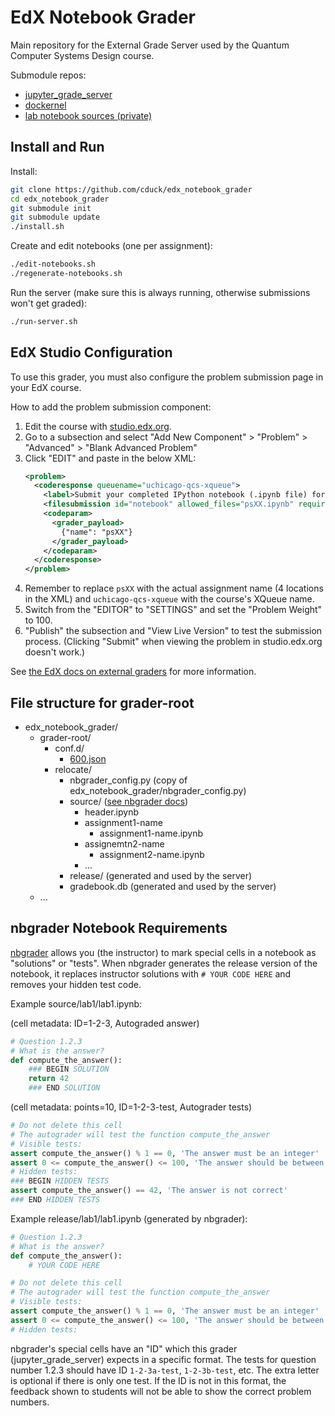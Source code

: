 # EdX Notebook Grader

Main repository for the External Grade Server used by the Quantum Computer Systems Design course.

Submodule repos:
- [jupyter_grade_server](https://github.com/cduck/jupyter_grade_server)
- [dockernel](https://github.com/cduck/dockernel)
- [lab notebook sources (private)](https://github.com/cduck/quantum_computer_systems_design_labs)


## Install and Run

Install:
```bash
git clone https://github.com/cduck/edx_notebook_grader
cd edx_notebook_grader
git submodule init
git submodule update
./install.sh
```

Create and edit notebooks (one per assignment):
```bash
./edit-notebooks.sh
./regenerate-notebooks.sh
```

Run the server (make sure this is always running, otherwise submissions won't get graded):
```bash
./run-server.sh
```

## EdX Studio Configuration
To use this grader, you must also configure the problem submission page in your EdX course.

How to add the problem submission component:
1. Edit the course with [studio.edx.org](https://studio.edx.org).
2. Go to a subsection and select "Add New Component" > "Problem" > "Advanced" > "Blank Advanced Problem"
3. Click "EDIT" and paste in the below XML:
    ```xml
    <problem>
      <coderesponse queuename="uchicago-qcs-xqueue">
        <label>Submit your completed IPython notebook (.ipynb file) for Lab XX here.  Feedback and any error messages will be shown below.  It may take up to a few minutes to grade.</label>
        <filesubmission id="notebook" allowed_files="psXX.ipynb" required_files="psXX.ipynb"/>
        <codeparam>
          <grader_payload>
            {"name": "psXX"}
          </grader_payload>
        </codeparam>
      </coderesponse>
    </problem>
    ```
4. Remember to replace `psXX` with the actual assignment name (4 locations in the XML) and `uchicago-qcs-xqueue` with the course's XQueue name.
5. Switch from the "EDITOR" to "SETTINGS" and set the "Problem Weight" to 100.
6. "Publish" the subsection and "View Live Version" to test the submission process.  (Clicking "Submit" when viewing the problem in studio.edx.org doesn't work.)

See [the EdX docs on external graders](https://edx.readthedocs.io/projects/edx-partner-course-staff/en/latest/exercises_tools/external_graders.html#olx-definition) for more information.

## File structure for grader-root
- edx_notebook_grader/
    - grader-root/
        - conf.d/
            - [600.json](https://github.com/cduck/jupyter_grade_server#json-configuration-file)
        - relocate/
            - nbgrader_config.py (copy of edx_notebook_grader/nbgrader_config.py)
            - source/ ([see nbgrader docs](https://nbgrader.readthedocs.io/en/latest/index.html))
                - header.ipynb
                - assignment1-name
                    - assignment1-name.ipynb
                - assignemtn2-name
                    - assignment2-name.ipynb
                - ...
            - release/ (generated and used by the server)
            - gradebook.db (generated and used by the server)
    - ...

## nbgrader Notebook Requirements
[nbgrader](https://nbgrader.readthedocs.io/) allows you (the instructor) to mark special cells in a notebook as "solutions" or "tests".
When nbgrader generates the release version of the notebook, it replaces instructor solutions with `# YOUR CODE HERE` and removes your hidden test code.

Example source/lab1/lab1.ipynb:

(cell metadata: ID=1-2-3, Autograded answer)
```python
# Question 1.2.3
# What is the answer?
def compute_the_answer():
    ### BEGIN SOLUTION
    return 42
    ### END SOLUTION
```
(cell metadata: points=10, ID=1-2-3-test, Autograder tests)
```python
# Do not delete this cell
# The autograder will test the function compute_the_answer
# Visible tests:
assert compute_the_answer() % 1 == 0, 'The answer must be an integer'
assert 0 <= compute_the_answer() <= 100, 'The answer should be between 0 and 100'
# Hidden tests:
### BEGIN HIDDEN TESTS
assert compute_the_answer() == 42, 'The answer is not correct'
### END HIDDEN TESTS
```

Example release/lab1/lab1.ipynb (generated by nbgrader):
```python
# Question 1.2.3
# What is the answer?
def compute_the_answer():
    # YOUR CODE HERE
```
```python
# Do not delete this cell
# The autograder will test the function compute_the_answer
# Visible tests:
assert compute_the_answer() % 1 == 0, 'The answer must be an integer'
assert 0 <= compute_the_answer() <= 100, 'The answer should be between 0 and 100'
# Hidden tests:
```

nbgrader's special cells have an "ID" which this grader (jupyter_grade_server) expects in a specific format.
The tests for question number 1.2.3 should have ID `1-2-3a-test`, `1-2-3b-test`, etc.
The extra letter is optional if there is only one test.
If the ID is not in this format, the feedback shown to students will not be able to show the correct problem numbers.
